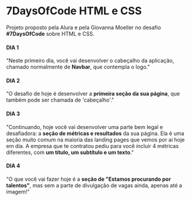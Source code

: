# 7DaysOfCode HTML e CSS

Projeto proposto pela Alura e pela Giovanna Moeller no desafio **#7DaysOfCode** sobre HTML e CSS.

#### DIA 1
"Neste primeiro dia, você vai desenvolver o cabeçalho da aplicação, chamado normalmente de **Navbar**, que contempla o logo."

#### DIA 2
"O desafio de hoje é desenvolver a **primeira seção da sua página**, que também pode ser chamada de 'cabeçalho'."

#### DIA 3
"Continuando, hoje você vai desenvolver uma parte bem legal e desafiadora: a **seção de métricas e resultados** da sua página. Ela é uma seção muito comum na maioria das landing pages que vemos por aí hoje em dia.
A empresa que te contratou pediu para você incluir 4 métricas diferentes, com **um título, um subtítulo e um texto**."

#### DIA 4
"O que você vai fazer hoje é a **seção de "Estamos procurando por talentos"**, mas sem a parte de divulgação de vagas ainda, apenas até a imagem!"